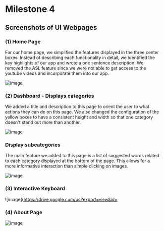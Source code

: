 # Milestone 4

## Screenshots of UI Webpages

### (1) Home Page
For our home page, we simplified the features displayed in the three center boxes. Instead of describing each functionality in detail, 
we identified the key highlights of our app and wrote a one sentence description. We removed the ASL feature since we were not able to get access to the youtube videos and incorporate them into our app. 

![image](https://drive.google.com/uc?export=view&id=1ta8vSm5mGWSRazDNvi9YnjSoM01ymB4p)

### (2) Dashboard - Displays categories
We added a title and description to this page to orient the user to what actions they can do on this page. We also changed the configuration of the yellow boxes to have a consistent height and width so that one category doesn't stand out more than another. 

![image](https://drive.google.com/uc?export=view&id=1AY-2ZZJPjBgglfeBubhSmF1Z0GWu0DUo)

### Display subcategories
The main feature we added to this page is a list of suggested words related to each category displayed at the bottom of the page. This allows for a more informative interaction than simple clicking on images.  

![image](https://drive.google.com/uc?export=view&id=1SmIU6iyEOU2XOFmSgejXpcE5wnPTXd6x)

### (3) Interactive Keyboard

![image](https://drive.google.com/uc?export=view&id=

### (4) About Page

![image](https://drive.google.com/uc?export=view&id=1LrB58UL2yXbLrYc5BZJ5t41zClEW1zTV)
